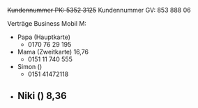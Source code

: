 ~~Kundennummer PK: 5352 3125~~
Kundennummer GV: 853 888 06

Verträge Business Mobil M:
- Papa (Hauptkarte)
	- 0170 76 29 195
- Mama (Zweitkarte) 16,76
	- 0151 11 740 555
- Simon ()
	- 0151 41472118‬
- Niki () 8,36
	- 